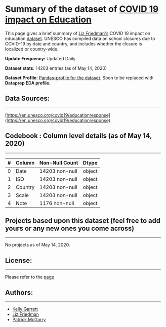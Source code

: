 # Summary of the dataset of [COVID 19 impact on Education](https://data.world/liz-friedman/covid-19-impact-on-education) 
This page gives a brief summary of [Liz Friedman's](https://data.world/liz-friedman) COVID 19 impact on education [dataset](https://data.world/liz-friedman/covid-19-impact-on-education). UNESCO has compiled data on school closures due to COVID-19 by date and country, and includes whether the closure is localized or country-wide. 



**Update Frequency:** Updated Daily

**Dataset stats:** 14203 entries (as of May 14, 2020)

**Dataset Profile:** [Pandas-profile for the dataset](https://sfu-db.github.io/covid19-datasets/webpages/COVID19-impact-on-education.html). Soon to be replaced with **Dataprep EDA profile**.

## Data Sources:
--------
[https://en.unesco.org/covid19/educationresponse](https://en.unesco.org/covid19/educationresponse)

## Codebook : Column level details (as of May 14, 2020)
---------

| #  | Column  | Non-Null Count | Dtype |
--- | ------   |-------------- | ----- |
 0  | Date     |14203 non-null | object|
 1   |ISO      |14203 non-null | object|
 2   |Country  |14203 non-null | object|
 3   |Scale    |14203 non-null | object|
 4  | Note    | 1176 non-null  | object|
 
 
## Projects based upon this dataset (feel free to add yours or any new ones you come across)
---------
No projects as of May 14, 2020.


## License:
-------------
Please refer to the [page](https://data.world/liz-friedman/covid-19-impact-on-education/contributors)

## Authors:
-------------
* [Kelly Garrett](https://data.world/kgarrett)
* [Liz Friedman](https://data.world/liz-friedman)
* [Patrick McGarry](https://data.world/scuttlemonkey)
